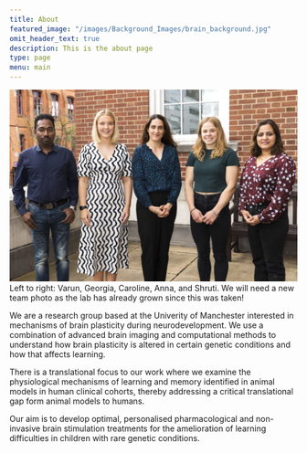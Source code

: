 ```yaml
---
title: About
featured_image: "/images/Background_Images/brain_background.jpg"
omit_header_text: true
description: This is the about page
type: page
menu: main
---
```


![img](/images/Headshots/team-pic.jpg)
Left to right: Varun, Georgia, Caroline, Anna, and Shruti. We will need a new team photo as the lab has already grown since this was taken! 

We are a research group based at the Univerity of Manchester interested in mechanisms of brain plasticity during neurodevelopment. We use a combination of advanced brain imaging and computational methods to understand how brain plasticity is altered in certain genetic conditions and how that affects learning. 

There is a translational focus to our work where we examine the physiological mechanisms of learning and memory identified in animal models in human clinical cohorts, thereby addressing a critical translational gap form animal models to humans. 

Our aim is to develop optimal, personalised pharmacological and non-invasive brain stimulation treatments for the amelioration of learning difficulties in children with rare genetic conditions.

